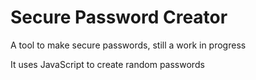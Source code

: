 # Secure Password Creator
A tool to make secure passwords, still a work in progress

It uses JavaScript to create random passwords
